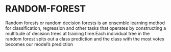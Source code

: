 # RANDOM-FOREST
Random forests or random decision forests is an ensemble learning method for classification, regression and other tasks that operates by constructing a multitude of decision trees at training time.Each individual tree in the random forest spits out a class prediction and the class with the most votes becomes our model’s prediction
